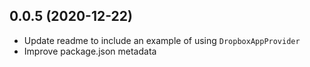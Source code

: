 <a name="0.0.5"></a>

## 0.0.5 (2020-12-22)

- Update readme to include an example of using `DropboxAppProvider`
- Improve package.json metadata
